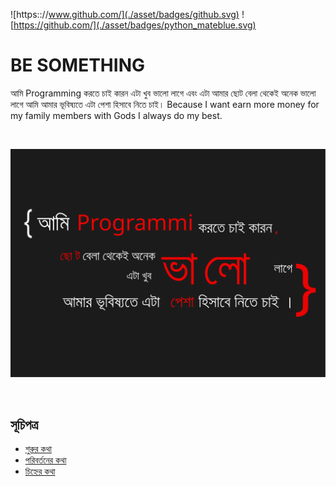 ![https:://www.github.com/](./asset/badges/github.svg)
![https://github.com/](./asset/badges/python_mateblue.svg)


BE SOMETHING
===========
আমি Programming করতে চাই কারন এটা খুব ভালো লাগে এবং এটা আমার ছোট বেলা থেকেই অনেক ভালো লাগে আমি আমার ভূবিষ্যতে এটা পেশা হিসাবে নিতে চাই। Because I want earn more money for my family members with Gods I always do my best.

<br />

![Anup Wish](./asset/others/anup-github-wish.svg)

<br />

সূচিপত্র
------------------
- [শুরুর কথা](./day_0/day_0.md)
- [পরিবর্তনের কথা](./day_1/day_1.md)
- [চিহ্নের কথা](./day_2/day_2.md)